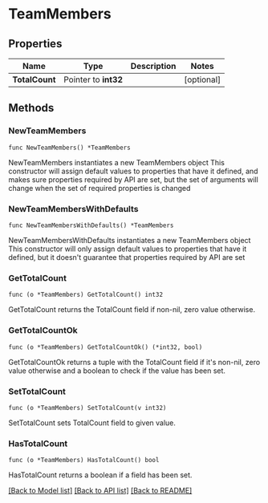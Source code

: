 # TeamMembers

## Properties

Name | Type | Description | Notes
------------ | ------------- | ------------- | -------------
**TotalCount** | Pointer to **int32** |  | [optional] 

## Methods

### NewTeamMembers

`func NewTeamMembers() *TeamMembers`

NewTeamMembers instantiates a new TeamMembers object
This constructor will assign default values to properties that have it defined,
and makes sure properties required by API are set, but the set of arguments
will change when the set of required properties is changed

### NewTeamMembersWithDefaults

`func NewTeamMembersWithDefaults() *TeamMembers`

NewTeamMembersWithDefaults instantiates a new TeamMembers object
This constructor will only assign default values to properties that have it defined,
but it doesn't guarantee that properties required by API are set

### GetTotalCount

`func (o *TeamMembers) GetTotalCount() int32`

GetTotalCount returns the TotalCount field if non-nil, zero value otherwise.

### GetTotalCountOk

`func (o *TeamMembers) GetTotalCountOk() (*int32, bool)`

GetTotalCountOk returns a tuple with the TotalCount field if it's non-nil, zero value otherwise
and a boolean to check if the value has been set.

### SetTotalCount

`func (o *TeamMembers) SetTotalCount(v int32)`

SetTotalCount sets TotalCount field to given value.

### HasTotalCount

`func (o *TeamMembers) HasTotalCount() bool`

HasTotalCount returns a boolean if a field has been set.


[[Back to Model list]](../README.md#documentation-for-models) [[Back to API list]](../README.md#documentation-for-api-endpoints) [[Back to README]](../README.md)


